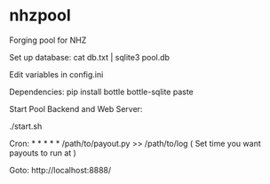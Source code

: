 nhzpool
=======

Forging pool for NHZ

Set up database:
cat db.txt | sqlite3 pool.db

Edit variables in config.ini

Dependencies:
pip install bottle bottle-sqlite paste

Start Pool Backend and Web Server:

./start.sh

Cron:
\* * * * * /path/to/payout.py >> /path/to/log
( Set time you want payouts to run at )

Goto:
http://localhost:8888/



